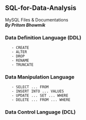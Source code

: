 ## SQL-for-Data-Analysis
MySQL Files &amp; Documentations                                                                   
***By Pritom Bhowmik***


### Data Definition Language (DDL)          
       - CREATE
       - ALTER
       - DROP
       - RENAME
       - TRUNCATE
       
       
### Data Manipulation Language
       - SELECT ... FROM
       - INSERT INTO ... VALUES
       - UPDATE ... SET ... WHERE
       - DELETE ... FROM ... WHERE
       
       
### Data Control Language (DCL)

